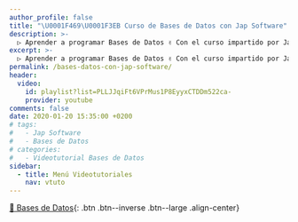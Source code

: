 ```yaml
---
author_profile: false
title: "\U0001F469‍\U0001F3EB Curso de Bases de Datos con Jap Software"
description: >-
  ▷ Aprender a programar Bases de Datos ✌️ Con el curso impartido por Jap Software
excerpt: >-
  ▷ Aprender a programar Bases de Datos ✌️ Con el curso impartido por Jap Software
permalink: /bases-datos-con-jap-software/
header:
  video:
    id: playlist?list=PLLJJqiFt6VPrMus1P8EyyxCTDDm522ca-
    provider: youtube
comments: false
date: 2020-01-20 15:35:00 +0200
# tags:
#   - Jap Software
#   - Bases de Datos
# categories:
#   - Videotutorial Bases de Datos
sidebar:
  - title: Menú Videotutoriales
    nav: vtuto
---
```


[📁 Bases de Datos](/cursos-tecnologia/#-bases-de-datos){: .btn .btn--inverse .btn--large .align-center}
